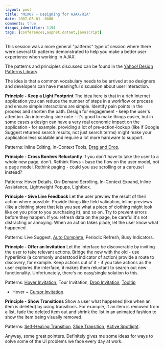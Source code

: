 ```yaml
---
layout: post
title: "MIX07 - Designing for AJAX/RIA"
date: 2007-05-01 -0800
comments: true
disqus_identifier: 1194
tags: [conferences,aspnet,dotnet,javascript]
---
```

This session was a more general "patterns" type of session where there
were several UI patterns demonstrated to help you make a better user
experience when working in AJAX.

 The patterns and principles discussed can be found in the [Yahoo!
Design Patterns Library](http://developer.yahoo.com/ypatterns/).

 The idea is that a common vocabulary needs to be arrived at so
designers and developers can have meaningful discussion about user
interaction.

 **Principle - Keep a Light Footprint**
 The idea here is that in a rich Internet application you can reduce the
number of steps in a workflow or process and ensure simple interactions
are simple. Identify pain points in the process and shorten the path.
Design for engagement - keep the user's attention. An interesting side
note - it's good to make things easier, but in some cases a design can
have a very real economic impact on the application - for example,
providing a lot of pre-action-lookup (like if Google Suggest returned
search results, not just search terms) might make your application less
scalable and require a lot more hardware to support.

 Patterns: Inline Editing, In-Context Tools, [Drag and
Drop](http://developer.yahoo.com/ypatterns/parent.php?pattern=dragdrop).

 **Principle - Cross Borders Reluctantly**
 If you don't have to take the user to a whole new page, don't. Rethink
flows - base the flow on the user model, not a page model. Rethink
paging - could you use scrolling or a carousel instead?

 Patterns: Hover Details, On-Demand Scrolling, In-Context Expand, Inline
Assistance, Lightweight Popups, Lightbox.

 **Principle - Give Live Feedback**
 Let the user preview the result of their action where possible. Provide
things like field validation, inline previews (like a clothing store
that lets you see what a piece of clothing might look like on you prior
to you purchasing it), and so on. Try to prevent errors before they
happen. If you refresh data on the page, be careful it's not distracting
or annoying. When an action takes place, let the user know what
happened.

 Patterns: Live Suggest, [Auto
Complete](http://developer.yahoo.com/yui/autocomplete/), Periodic
Refresh, Busy Indicators.

 **Principle - Offer an Invitation**
 Let the interface be discoverable by inviting the user to take relevant
actions. Bridge the new with the old - use hyperlinks (a commonly
understood indicator of action) provide a route to discovery, for
example. Keep actions out of it - if you take actions as the user
explores the interface, it makes them reluctant to search out new
functionality. Unfortunately, there's no easy/single solution to this.

 Patterns: [Hover
Invitation](http://developer.yahoo.com/ypatterns/pattern.php?pattern=hoverinvitation),
Tour Invitation, [Drop
Invitation](http://developer.yahoo.com/ypatterns/pattern.php?pattern=dropinvitation),
[Tooltip](http://developer.yahoo.com/ypatterns/pattern.php?pattern=tooltipinvitation)

+ Hover + [Cursor
Invitation](http://developer.yahoo.com/ypatterns/pattern.php?pattern=cursorinvitation).

 **Principle - Show Transitions**
 Show a user what happened (like when an item is deleted) by using
transitions. For example, if an item is removed from a list, fade the
deleted item out and shrink the list in an animated fashion to show the
item being visually removed.

 Patterns: [Self-Healing
Transition](http://developer.yahoo.com/ypatterns/pattern.php?pattern=selfhealing),
[Slide
Transition](http://developer.yahoo.com/ypatterns/pattern.php?pattern=slide),
[Active
Spotlight](http://developer.yahoo.com/ypatterns/pattern.php?pattern=spotlight).

 Anyway, some great pointers. Definitely gives me some ideas for ways to
solve some of the UI problems we face every day at work.
